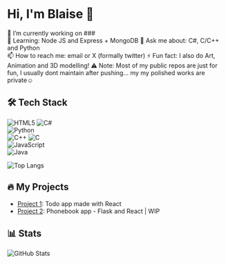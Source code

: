 # Hi, I'm Blaise 👋  

🔭 I’m currently working on ###  
🌱 Learning: Node JS and Express + MongoDB
💬 Ask me about: C#, C/C++ and Python  
📫 How to reach me: email or X (formally twitter)
⚡ Fun fact: I also do Art, Animation and 3D modelling!
⚠️ Note: Most of my public repos are just for fun, I usually dont maintain after pushing... my my polished works are private☺️

## 🛠️ Tech Stack  
![HTML5](https://img.shields.io/badge/-HTML5-E34F26?logo=html5&logoColor=white)
![C#](https://img.shields.io/badge/-C%23-239120?logo=c-sharp&logoColor=white)  
![Python](https://img.shields.io/badge/-Python-3776AB?logo=python&logoColor=white)  
![C++](https://img.shields.io/badge/-C++-00599C?logo=c%2B%2B&logoColor=white)
![C](https://img.shields.io/badge/-C-A8B9CC?logo=c&logoColor=black)  
![JavaScript](https://img.shields.io/badge/-JavaScript-F7DF1E?logo=javascript&logoColor=black)  
![Java](https://img.shields.io/badge/-Java-007396?logo=java&logoColor=white)  

![Top Langs](https://github-readme-stats.vercel.app/api/top-langs/?username=blazeonitch&layout=compact&theme=vision-friendly-dark)
## 🔥 My Projects  
- [Project 1](https://github.com/blazeonitch/react-todo-list): Todo app made with React
- [Project 2](https://github.com/blazeonitch/phonebook-python-react): Phonebook app - Flask and React | WIP

## 📊 Stats  
![GitHub Stats](https://github-readme-stats.vercel.app/api?username=blazeonitch&show_icons=true&theme=radical)  

<!---
blazeonitch/blazeonitch is a ✨ special ✨ repository because its `README.md` (this file) appears on your GitHub profile.
You can click the Preview link to take a look at your changes.
--->
